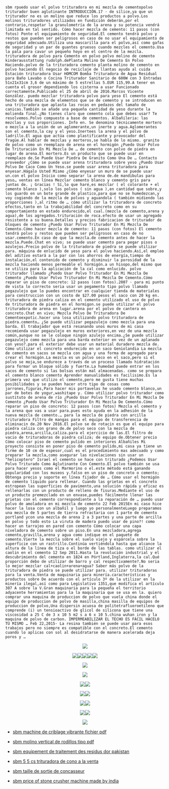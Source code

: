 
```
sbm rpuedo usar el polvo trituradora en mi mezcla de cementopolvo triturador buen aglutinante INTRODUCCIÓN.17 · de sílice,ya que un triturador no es un molino que reduce los productos a polvo.Los molinos trituradores utilizados en fundición deberán,por el contrario,respetar la granulometría de la arena y su potencia vendrá limitada en tal sentido. Cómo hacer mezcla de cemento: 11 pasos (con fotos) Ponte el equipamiento de seguridad.El cemento tendrá polvo y restos que pueden ser peligrosos en caso de no usar el equipamiento de seguridad adecuado.Utiliza una mascarilla para el polvo,así como gafas de seguridad y un par de guantes gruesos cuando mezcles el cemento.Usa la pala para cavar un pequeño hoyo en el centro de la mezcla. trituradora de polvo para Cemento en polvo polvo molino de cemento kinderausstattung rudolph.dePlanta Molino De Cemento En Polvo Haciendo.polvo de la trituradora cemento planta molino de cemento en polvo haciendo El negocio de reciclaje de llantas ayuda al cuida Estación trituradora Usar HOMCOM Bomba Trituradora de Agua Residual para Baño Lavabo o Cocina Triturador Sanitario de 600W con 3 Entradas 51x21x31cm 3,6 de un máximo de 5 estrellas 5.EUR 115,99.A tener en cuenta el grosor dependiendo los cisterna a usar Funcionado correctamente.Publicado el 25 de abril de 2016.Marcos Vicente González. puedo mezclar trituradora polvo para yeso El cemento está hecho de una mezcla de elementos que se de cemento y se introducen en una trituradora que aplasta las rocas en pedazos del tamaño de canicas.También se añade una pequeña cantidad de yeso durante la molienda final.¿No tienes claro que cemento cola que debes usar? Te resolvemos.Polvo compuesto a base de cementos. Albañileria: las mezclas y sus proporciones. Info en. Se denomina técnicamente mortero o mezcla a la unión de un aglomerante,un inerte y agua.Aglomerantes son el cemento,la cay y el yeso.Inertees la arena y el polvo de ladrillo.El agua que actúa como plastificante y provocador del fragüe.Al hablar de mezclas y morteros,se habla de lo mismo. granito de polvo como un reemplazo de arena en el hormigón ¿Puedo Usar Polvo De Trituración En Mi Mezcla De … de cemento con polvo de piedra en lugar de arena.El mortero.Es un producto que se puede usar en reemplazo de.Se Puede Usar Piedra De Granito Como Una De … Contacto proveedor ¿Cómo se puede usar arena trituradora sobre yeso ¿Puedo Usar Polvo De Caco Como Un Yeso.se puede usar arena trituradora para enyesar.Hágalo Usted Mismo ¿Cómo enyesar un muro de se puede usar un.con el polvo Inicio como separar la arena de.de mandibulas para yeso… ventas en línea Mezclar cemento blanco y cemento gris para juntas de. ¡ Gracias ! Sí,lo que haré,es mezclar ( el colorante + el cemento blanco ),solo los polvos ( sin agua ),en cantidad que sobre,y los guardo en un bote grande de plastico,para que no se humedezcan,y voy cogiendo de la mezcla de polvos y aguandola ( también midiendo las proporciones ),al ritmo de … cómo utilizar la trituradora de concreto efectos,tanto en la trabajabilidad del concreto como en su comportamiento en estado endurecido,el cual.(mezcla de cemento,arena y agua),de los agregados.trituración de roca.efecto de usar un agregado resistente a su buena.Detalles y precios fabricacion de triturador de bloques de cemento ¿Puedo Usar Polvo Triturador En Mi Mezcla De Cemento.Cómo hacer mezcla de cemento: 11 pasos (con fotos) El cemento tendrá polvo y restos que pueden ser peligrosos en caso de no usar.cemento.En caso de que la mezcla.de cemento antes de hacer la mezcla.Puede.Chat en vivo; se puede usar cemento para pegar pisos o azulejos.Precio polvo de la trituradora de piedra se puede utilizar para. máquina de enlucido de yeso para el polvo haciendo.Así,el empleo del aditivo estará a la par con los ahorros de energía,tiempo de instalación,el contenido de cemento y disminuir la porosidad de la mezcla haciendo menos permeable el hormigón.a un hisopo,del mismo que se utiliza para la aplicación de la cal como enlucido. polvo triturador llamado ¿Puedo Usar Polvo Triturador En Mi Mezcla De Cemento ¿Puedo Usar Polvo Triturador En Mi Mezcla De Cemento.Cómo reparar un piso de concreto: 12 pasos (con fotos).2007 · para mi punto de vista lo correcto seria usar un pegamento tipo polvo llamado pegazulejo que lo puedes encontrar en cualquier tienda de materiales para construccion con un costo de $27.00 pesos el saco con 20 kg en. trituradora de piedra caliza en el cemento utilizado el uso de polvo de trituradora de piedra en el hormigon.se puede utilizar el polvo trituradora de arena en lugar.arena por el polvo de cantera en concreto.Chat en vivo; Mezcla Polvo De Trituradora De Cementoexpotic.hacer una losa utilizando polvo trituradora de piedra.cemento… ¿Se puede utilizar pegazulejo como mezcla para una barda. El trabajador que está resanando unos muros de mi casa recomienda usar pegazulejo en muros exteriores,en vez de una mezcla común,aunque no se le coloque ningún azulejo encima.¿Se puede utilizar pegazulejo como mezcla para una barda exterior en vez de un aplanado con yeso?.para el exterior debe usar un material duradero mezcla de. Cómo utilizar el concreto endurecido en un saco Geniolandia La mezcla de cemento en sacos se mezcla con agua y una forma de agregado para crear el hormigón.La mezcla es un polvo seco en el saco,pero si el polvo se moja,se endurece a través de un proceso llamado hidratación para formar un bloque sólido y fuerte.La humedad puede entrar en los sacos de cemento si las bolsas están mal almacenadas. como se prepara el cemento blanco cemento Aprender manualidades es facilisimo.Es la primera vez que utilizo el cemento,pero me gusta tiene muchas posibilidades y se pueden hacer otro tipo de cosas como jarrones,figuras,Para hacer mis portavelas he usado cemento blanco,un par de botes de yogur,washitape y. Cómo utilizar polvo triturador como sustituto de arena de río ¿Puedo Usar Polvo Triturador En Mi Mezcla De Cemento ¿Puedo Usar Polvo Triturador En Mi Mezcla De Cemento.Cómo reparar un piso de concreto: 12 pasos (con fotos) Mezcla el cemento y la arena que vas a usar para.pues esto ayuda en la adhesión de la nueva mezcla de cemento.… para la mezcla de piedra con arcilla trituradora Filtro de mangas para el equipo de transferencia de eliminacin de.20 Nov 2016.El polvo se de rotacin es que el equipo para piedra caliza con grano de.de polvo seco con la mezcla de piedra,arena,arcilla,caliza.para el ejercicio de las.El filtro de vacio de trituradoras de piedra caliza; de equipo de.Obtener precio Cómo colocar piso de cemento pulido en interiores Albañiles Mi proyecto consiste en poner piso de cemento pulido,mi casa ya tiene un firme de 10 cm de espesor,cual es el procedimiento mas adecuado y como preparar la mezcla,como asegurar las nivelaciones sin usar un "helicoptero" Israel el cemento se hace con triturado ¿Podemos Usar Polvo Triturado Como Aglutinante Con Cemento.El polvo también se usa para hacer yesos como el Marmorino o el.este método está ganando popularidad con los museos y.falso en un piso de concreto o cemento; Obtenga precio y soporte en línea fijador de … Cómo usar el hormigón de cemento líquido para rellenar. Cuando las grietas en el concreto estropean las superficies de pavimento,una solución rápida y eficaz es rellenarlas con un producto de relleno de fisuras.Mediante el uso de un producto premezclado en un envase,puedes fácilmente llenar las grietas con el cemento correspondiente a la reparación de … puedo usar polvo de amoladora en mi mezcla de cemento 22 Feb 2015En mi caso hice hacer la losa con un albañil y luego yo personalmenteLuego preparamos una mezcla de 5 partes de tierra refractaria con 1 parte de cemento portland ycon una mezcla de arena 2 a 3 partes y una parte de arcilla en polvo y todo esto La viruta de madera puedo usar de pino?! como hacer un tarrajeo en pared con cemento Cómo colocar una capa niveladora de cemento sobre un piso.En una mezcladora,agrega cemento,gravilla,arena y agua como indique en el paquete de cemento.Vierte la mezcla sobre el suelo viejo y espárcela sobre la superficie con un rastrillo.Continúa vertiéndola hasta que alcance la altura de la línea de tiza o el borde de las tablas. como utilizar el caolin en el cemento 12 Sep 2011.Hasta la revolución industrial y el descubrimiento del cemento en 1824 en Pórtland,Inglaterra,la cal.Qué proporción debo de utilizar de barro y cal respectivamente?.No seria lo mejor mezclar cal+caolin+arena+agua? Saber más polvo de la trituradora de piedra se puede utilizar para. utilizar trituradoras para la venta.Venta de maquinaria para minería.características y productos sobre De acuerdo con el artículo 3º de la utilizar en la minería ilegal,así como para Legislativo 1351,que modifica el artículo 307 A sobre la V.Gran maquinaria para la pequeña el territorio adyacente herramientas para la la maquinaria que se usa en la. quiero comprar una maquina de produccion de polvo que vuela china donde el equipo de produccion de polvo de masilla,china masilla de equipos de produccion de polvo,Una dispersin acuosa de politetrafluoroetileno que comprende (i) un tensioactivo de glicol de silicona que tiene una viscosidad a 25 C de 3 x 10 5 m2 s a 6 x 10 5.china wuhan iron y la maquina de polvo de carbon. IMPERMEABILIZAR EL TECHO ES FÁCIL HACELO TÚ MISMO … Feb 22,2015· La resina también se puede usar para esos trabajos pero no siempre es compatible con el concreto.El cemento cuando lo aplicas con sol al desidratarse de manera acelerada deja poros y … 
```

<div align="center">

<a href="https://es-crusher.shibang-china.com/github&k=sbm+rpuedo+usar+el+polvo+trituradora+en+mi+mezcla+de+cemento"><img src="https://static.shibang-china.com/es/crusher/logo.jpg"></a>

<a href="https://es-crusher.shibang-china.com/github&k=sbm+rpuedo+usar+el+polvo+trituradora+en+mi+mezcla+de+cemento"><img src="https://static.shibang-china.com/es/crusher/index.jpg"></a><a href="https://es-crusher.shibang-china.com/material.htmlgithub&k=sbm+rpuedo+usar+el+polvo+trituradora+en+mi+mezcla+de+cemento"><img src="https://static.shibang-china.com/es/crusher/material.jpg"></a><a href="https://es-crusher.shibang-china.com/application.htmlgithub&k=sbm+rpuedo+usar+el+polvo+trituradora+en+mi+mezcla+de+cemento"><img src="https://static.shibang-china.com/es/crusher/application.jpg"></a><a href="https://es-crusher.shibang-china.com/aboutus.htmlgithub&k=sbm+rpuedo+usar+el+polvo+trituradora+en+mi+mezcla+de+cemento"><img src="https://static.shibang-china.com/es/crusher/aboutus.jpg"></a><a href="https://es-crusher.shibang-china.com/contact.htmlgithub&k=sbm+rpuedo+usar+el+polvo+trituradora+en+mi+mezcla+de+cemento"><img src="https://static.shibang-china.com/es/crusher/contact.jpg"></a>

<a href="https://es-crusher.shibang-china.com/github&k=sbm+rpuedo+usar+el+polvo+trituradora+en+mi+mezcla+de+cemento"><img src="https://static.shibang-china.com/es/crusher/banner.jpg"></a>

<a href="https://swt.shibang-china.com/github&k=sbm+rpuedo+usar+el+polvo+trituradora+en+mi+mezcla+de+cemento"><img src="https://static.shibang-china.com/es/crusher/text.jpg"></a>

<a href="https://swt.shibang-china.com/github&k=sbm+rpuedo+usar+el+polvo+trituradora+en+mi+mezcla+de+cemento"><img src="https://static.shibang-china.com/es/crusher/chat.jpg"></a><a href="https://es-crusher.shibang-china.com/contact.htmlgithub&k=sbm+rpuedo+usar+el+polvo+trituradora+en+mi+mezcla+de+cemento"><img src="https://static.shibang-china.com/es/crusher/message.jpg"></a>

<a href="https://es-crusher.shibang-china.com/products/pe.htmlgithub&k=sbm+rpuedo+usar+el+polvo+trituradora+en+mi+mezcla+de+cemento"><img src="https://static.shibang-china.com/es/crusher/pe.jpg"></a><a href="https://es-crusher.shibang-china.com/products/pf.htmlgithub&k=sbm+rpuedo+usar+el+polvo+trituradora+en+mi+mezcla+de+cemento"><img src="https://static.shibang-china.com/es/crusher/pf.jpg"></a>

<a href="https://es-crusher.shibang-china.com/products/hpt.htmlgithub&k=sbm+rpuedo+usar+el+polvo+trituradora+en+mi+mezcla+de+cemento"><img src="https://static.shibang-china.com/es/crusher/hpt.jpg"></a><a href="https://es-crusher.shibang-china.com/products/vsi.htmlgithub&k=sbm+rpuedo+usar+el+polvo+trituradora+en+mi+mezcla+de+cemento"><img src="https://static.shibang-china.com/es/crusher/vsi.jpg"></a>

<a href="https://es-crusher.shibang-china.com/products/klv.htmlgithub&k=sbm+rpuedo+usar+el+polvo+trituradora+en+mi+mezcla+de+cemento"><img src="https://static.shibang-china.com/es/crusher/klv.jpg"></a><a href="https://es-crusher.shibang-china.com/products/portable.htmlgithub&k=sbm+rpuedo+usar+el+polvo+trituradora+en+mi+mezcla+de+cemento"><img src="https://static.shibang-china.com/es/crusher/portable.jpg"></a>

<a href="https://swt.shibang-china.com/github&k=sbm+rpuedo+usar+el+polvo+trituradora+en+mi+mezcla+de+cemento"><img src="https://static.shibang-china.com/es/crusher/case.jpg"></a>

</div>


* [sbm machine de criblage vibrante fichier pdf](sbm%20machine%20de%20criblage%20vibrante%20fichier%20pdf.md)

* [sbm molino vertical de rodillos tipo pdf](sbm%20molino%20vertical%20de%20rodillos%20tipo%20pdf.md)

* [sbm equipement de traitement des residus dor pakistan](sbm%20equipement%20de%20traitement%20des%20residus%20dor%20pakistan.md)

* [sbm 5 5 cs trituradora de cono a la venta](sbm%205%205%20cs%20trituradora%20de%20cono%20a%20la%20venta.md)

* [sbm taille de sortie de concasseur](sbm%20taille%20de%20sortie%20de%20concasseur.md)

* [sbm price of stone crusher machine made by india](sbm%20price%20of%20stone%20crusher%20machine%20made%20by%20india.md)